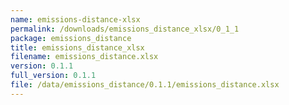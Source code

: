 ```yaml
---
name: emissions-distance-xlsx
permalink: /downloads/emissions_distance_xlsx/0_1_1
package: emissions_distance
title: emissions_distance_xlsx
filename: emissions_distance.xlsx
version: 0.1.1
full_version: 0.1.1
file: /data/emissions_distance/0.1.1/emissions_distance.xlsx
---
```


